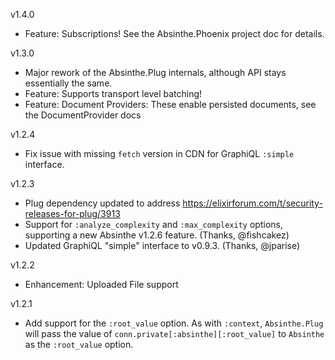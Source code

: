 v1.4.0

- Feature: Subscriptions! See the Absinthe.Phoenix project doc for details.

v1.3.0

- Major rework of the Absinthe.Plug internals, although API stays essentially the same.
- Feature: Supports transport level batching!
- Feature: Document Providers: These enable persisted documents, see the DocumentProvider docs

v1.2.4

- Fix issue with missing `fetch` version in CDN for GraphiQL `:simple` interface.

v1.2.3

- Plug dependency updated to address https://elixirforum.com/t/security-releases-for-plug/3913
- Support for `:analyze_complexity` and `:max_complexity` options, supporting a new Absinthe v1.2.6 feature. (Thanks, @fishcakez)
- Updated GraphiQL "simple" interface to v0.9.3. (Thanks, @jparise)

v1.2.2

- Enhancement: Uploaded File support

v1.2.1

- Add support for the `:root_value` option. As with `:context`, `Absinthe.Plug`
will pass the value of `conn.private[:absinthe][:root_value]` to `Absinthe` as the `:root_value` option.
